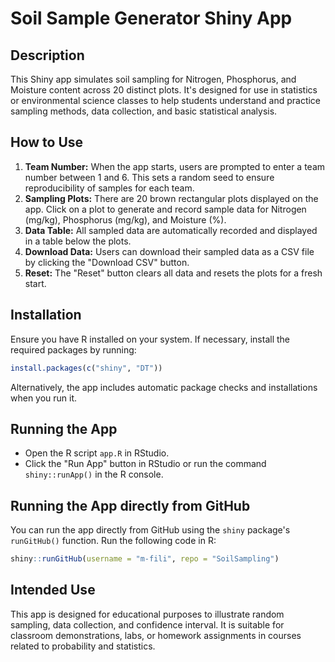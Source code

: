 # Soil Sample Generator Shiny App

## Description
This Shiny app simulates soil sampling for Nitrogen, Phosphorus, and Moisture content across 20 distinct plots. It's designed for use in statistics or environmental science classes to help students understand and practice sampling methods, data collection, and basic statistical analysis.

## How to Use
1. **Team Number:** When the app starts, users are prompted to enter a 
team number between 1 and 6. This sets a random seed to ensure reproducibility 
of samples for each team.
2. **Sampling Plots:** There are 20 brown rectangular plots displayed on the app. 
Click on a plot to generate and record sample data for Nitrogen (mg/kg), Phosphorus 
(mg/kg), and Moisture (%).
3. **Data Table:** All sampled data are automatically recorded and displayed in a 
table below the plots.
4. **Download Data:** Users can download their sampled data as a CSV file by clicking 
the "Download CSV" button.
5. **Reset:** The "Reset" button clears all data and resets the plots for a fresh start.

## Installation
Ensure you have R installed on your system. If necessary, install the required packages by running:

```r
install.packages(c("shiny", "DT"))
```

Alternatively, the app includes automatic package checks and installations when you run it.

## Running the App
- Open the R script `app.R` in RStudio.
- Click the "Run App" button in RStudio or run the command `shiny::runApp()` in the R console.

## Running the App directly from GitHub
You can run the app directly from GitHub using the `shiny` package's `runGitHub()` function. 
Run the following code in R:
```r
shiny::runGitHub(username = "m-fili", repo = "SoilSampling")
```

## Intended Use
This app is designed for educational purposes to illustrate random 
sampling, data collection, and confidence interval. It is suitable for classroom 
demonstrations, labs, or homework assignments in courses related to probability and statistics.

